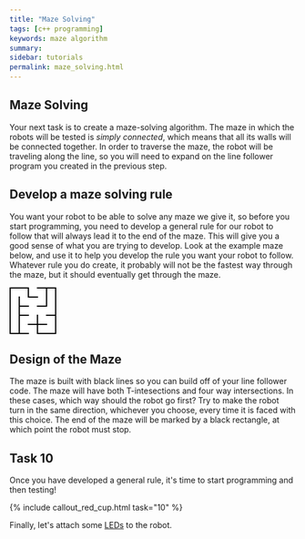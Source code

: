 ```yaml
---
title: "Maze Solving"
tags: [c++ programming]
keywords: maze algorithm
summary:
sidebar: tutorials
permalink: maze_solving.html
---
```

## Maze Solving
Your next task is to create a maze-solving algorithm. The maze in which the robots will be tested is *simply connected*, which means that all its walls will be connected together. In order to traverse the maze, the robot will be traveling along the line, so you will need to expand on the line follower program you created in the previous step.

## Develop a maze solving rule
You want your robot to be able to solve any maze we give it, so before you start programming, you need to develop a general rule for our robot to follow that will always lead it to the end of the maze. This will give you a good sense of what you are trying to develop.
Look at the example maze below, and use it to help you develop the rule you want your robot to follow. Whatever rule you do create, it probably will not be the fastest way through the maze, but it should eventually get through the maze.

![Sample Maze](images/sample_maze1.png)

## Design of the Maze
The maze is built with black lines so you can build off of your line follower code. The maze will have both T-intesections and four way intersections. In these cases, which way should the robot go first? Try to make the robot turn in the same direction, whichever you choose, every time it is faced with this choice. The end of the maze will be marked by a black rectangle, at which point the robot must stop.

## Task 10
Once you have developed a general rule, it's time to start programming and then testing!


{% include callout_red_cup.html task="10" %}

Finally, let's attach some [LEDs](led.html) to the robot.
